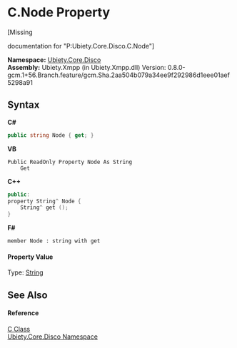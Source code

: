 # C.Node Property 
 

\[Missing <summary> documentation for "P:Ubiety.Core.Disco.C.Node"\]

**Namespace:**&nbsp;<a href="81eda19a-0f65-ef64-bde0-efeb6509de7d">Ubiety.Core.Disco</a><br />**Assembly:**&nbsp;Ubiety.Xmpp (in Ubiety.Xmpp.dll) Version: 0.8.0-gcm.1+56.Branch.feature/gcm.Sha.2aa504b079a34ee9f292986d1eee01aef5298a91

## Syntax

**C#**<br />
``` C#
public string Node { get; }
```

**VB**<br />
``` VB
Public ReadOnly Property Node As String
	Get
```

**C++**<br />
``` C++
public:
property String^ Node {
	String^ get ();
}
```

**F#**<br />
``` F#
member Node : string with get

```


#### Property Value
Type: <a href="http://msdn2.microsoft.com/en-us/library/s1wwdcbf" target="_blank">String</a>

## See Also


#### Reference
<a href="d0da3ba0-29b4-c743-4fd0-3f8c1e354a97">C Class</a><br /><a href="81eda19a-0f65-ef64-bde0-efeb6509de7d">Ubiety.Core.Disco Namespace</a><br />